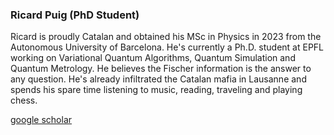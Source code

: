 ### Ricard Puig (PhD Student)

Ricard is proudly Catalan and obtained his MSc in Physics in 2023 from the Autonomous University of Barcelona. He's currently a Ph.D. student at EPFL working on Variational Quantum Algorithms, Quantum Simulation and Quantum Metrology. He believes the Fischer information is the answer to any question.  He's already infiltrated the Catalan mafia in Lausanne and spends his spare time listening to music, reading, traveling and playing chess.

[google scholar](https://scholar.google.com/citations?hl=en&user=JNW54M4AAAAJ)
